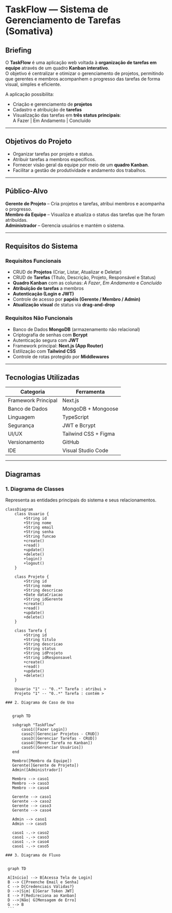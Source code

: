 # TaskFlow — Sistema de Gerenciamento de Tarefas (Somativa)

## Briefing
O **TaskFlow** é uma aplicação web voltada à **organização de tarefas em equipe** através de um quadro **Kanban interativo**.  
O objetivo é centralizar e otimizar o gerenciamento de projetos, permitindo que gerentes e membros acompanhem o progresso das tarefas de forma visual, simples e eficiente.

A aplicação possibilita:
- Criação e gerenciamento de **projetos**  
- Cadastro e atribuição de **tarefas**  
- Visualização das tarefas em **três status principais**:  
  A Fazer | Em Andamento | Concluído  

---

## Objetivos do Projeto
- Organizar tarefas por projeto e status.  
- Atribuir tarefas a membros específicos.  
- Fornecer visão geral da equipe por meio de um **quadro Kanban**.  
- Facilitar a gestão de produtividade e andamento dos trabalhos.

---

##  Público-Alvo
 **Gerente de Projeto** – Cria projetos e tarefas, atribui membros e acompanha o progresso.  
 **Membro da Equipe** – Visualiza e atualiza o status das tarefas que lhe foram atribuídas.  
 **Administrador** – Gerencia usuários e mantém o sistema.

---

## Requisitos do Sistema

### Requisitos Funcionais
- CRUD de **Projetos** (Criar, Listar, Atualizar e Deletar)  
- CRUD de **Tarefas** (Título, Descrição, Projeto, Responsável e Status)  
- **Quadro Kanban** com as colunas: *A Fazer*, *Em Andamento* e *Concluído*  
- **Atribuição de tarefas** a membros  
- **Autenticação (Login e JWT)**  
- Controle de acesso por **papéis (Gerente / Membro / Admin)**  
- **Atualização visual** de status via **drag-and-drop**

### Requisitos Não Funcionais
- Banco de Dados **MongoDB** (armazenamento não relacional)  
- Criptografia de senhas com **Bcrypt**  
- Autenticação segura com **JWT**  
- Framework principal: **Next.js (App Router)**  
- Estilização com **Tailwind CSS**  
- Controle de rotas protegido por **Middlewares**

---

## Tecnologias Utilizadas
| Categoria | Ferramenta |
|------------|-------------|
| Framework Principal | Next.js |
| Banco de Dados | MongoDB + Mongoose |
| Linguagem | TypeScript |
| Segurança | JWT e Bcrypt |
| UI/UX | Tailwind CSS + Figma |
| Versionamento | GitHub |
| IDE | Visual Studio Code |

---

## Diagramas

### 1. Diagrama de Classes
Representa as entidades principais do sistema e seus relacionamentos.

```mermaid
classDiagram
    class Usuario {
        +String id
        +String nome
        +String email
        +String senha
        +String funcao
        +create()
        +read()
        +update()
        +delete()
        +login()
        +logout()
    }

    class Projeto {
        +String id
        +String nome
        +String descricao
        +Date dataCriacao
        +String idGerente
        +create()
        +read()
        +update()
        +delete()
    }

    class Tarefa {
        +String id
        +String titulo
        +String descricao
        +String status
        +String idProjeto
        +String idResponsavel
        +create()
        +read()
        +update()
        +delete()
    }

    Usuario "1" -- "0..*" Tarefa : atribui >
    Projeto "1" -- "0..*" Tarefa : contém >
 ```
    
    ### 2. Diagrama de Caso de Uso

 ```mermaid

    graph TD 

    subgraph "TaskFlow"
        caso1([Fazer Login])
        caso2([Gerenciar Projetos - CRUD])
        caso3([Gerenciar Tarefas - CRUD])
        caso4([Mover Tarefa no Kanban])
        caso5([Gerenciar Usuários])
    end

    Membro([Membro da Equipe])
    Gerente([Gerente de Projeto])
    Admin([Administrador])

    Membro --> caso1
    Membro --> caso3
    Membro --> caso4

    Gerente --> caso1
    Gerente --> caso2
    Gerente --> caso3
    Gerente --> caso4

    Admin --> caso1
    Admin --> caso5

    caso1 -.-> caso2
    caso1 -.-> caso3
    caso1 -.-> caso4
    caso1 -.-> caso5

 ```

    ### 3. Diagrama de Fluxo
   ```mermaid

    graph TD

    A[Início] --> B[Acessa Tela de Login]
    B --> C[Preenche Email e Senha]
    C --> D{Credenciais Válidas?}
    D -->|Sim| E[Gerar Token JWT]
    E --> F[Redireciona ao Kanban]
    D -->|Não| G[Mensagem de Erro]
    G --> B
    ```

    